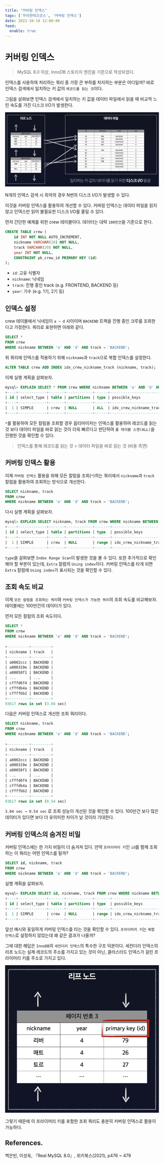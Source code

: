 ```yaml
---
title: "커버링 인덱스"
tags: ['우아한테크코스', '커버링 인덱스']
date: 2022-10-10 12:00:00
feed:
  enable: true
---
```


# 커버링 인덱스

> MySQL 8.0 이상, InnoDB 스토리지 엔진을 기준으로 작성되었다.

인덱스를 사용하여 처리하는 쿼리 중 가장 큰 부하를 차지하는 부분은 어디일까? 바로 인덱스 검색에서 일치하는 키 값의 `레코드를 읽는 것`이다.

그림을 살펴보면 인덱스 검색에서 일치하는 키 값을 데이터 파일에서 읽을 때 비교적 느린 속도를 가진 디스크 I/O가 발생한다.

![](./covering-index/image-1.png)

N개의 인덱스 검색 시 최악의 경우 N번의 디스크 I/O가 발생할 수 있다. 

이것을 커버링 인덱스를 활용하여 개선할 수 있다. 커버링 인덱스는 데이터 파일을 읽지 않고 인덱스만 읽어 불필요한 디스크 I/O를 줄일 수 있다.

먼저 간단한 예제를 위한 crew 테이블이다. 데이터는 대략 `100만건`을 기준으로 한다.

```sql
CREATE TABLE crew (
    id INT NOT NULL AUTO_INCREMENT,
    nickname VARCHAR(20) NOT NULL,
    track VARCHAR(20) NOT NULL,
    year INT NOT NULL,
    CONSTRAINT pk_crew_id PRIMARY KEY (id)  
);
```

- `id`: 고유 식별자
- `nickname`: 닉네임
- `track`: 진행 중인 track (e.g. FRONTEND, BACKEND 등)
- `year`: 기수 (e.g. 1기, 2기 등)

## 인덱스 설정

crew 테이블에서 닉네임이 `a ~ d` 사이이며 `BACKEND` 트랙을 진행 중인 크루를 조회한다고 가정한다. 쿼리로 표현하면 아래와 같다.

```sql
SELECT * 
FROM crew 
WHERE nickname BETWEEN 'a' AND 'd' AND track = 'BACKEND';   
```

위 쿼리에 인덱스를 적용하기 위해 `nickname`과 `track`으로 복합 인덱스를 설정한다.

```sql
ALTER TABLE crew ADD INDEX idx_crew_nickname_track (nickname, track);   
```

이제 실행 계획을 살펴보자.

```sql
mysql> EXPLAIN SELECT * FROM crew WHERE nickname BETWEEN 'a' AND 'd' AND track = 'BACKEND';
+----+-------------+-------+------------+------+-------------------------+------+---------+------+--------+----------+-------------+    
| id | select_type | table | partitions | type | possible_keys           | key  | key_len | ref  | rows   | filtered | Extra       |    
+----+-------------+-------+------------+------+-------------------------+------+---------+------+--------+----------+-------------+    
|  1 | SIMPLE      | crew  | NULL       | ALL  | idx_crew_nickname_track | NULL | NULL    | NULL | 997049 |     3.70 | Using where |    
+----+-------------+-------+------------+------+-------------------------+------+---------+------+--------+----------+-------------+    
```

`*`를 활용하여 모든 칼럼을 조회할 경우 옵티마이저는 인덱스를 활용하여 레코드를 읽는 것 보다 데이터 파일을 바로 읽는 것이 더욱 빠르다고 판단하여 `풀 테이블 스캔(ALL)`을 진행한 것을 확인할 수 있다.

> 인덱스를 통해 레코드를 읽는 것 > 데이터 파일을 바로 읽는 것 (비용 측면)
> 

## 커버링 인덱스 활용

이제 `커버링 인덱스` 활용을 위해 모든 칼럼을 조회(`*`)하는 쿼리에서 `nickname`과 `track` 칼럼을 활용하여 조회하는 방식으로 개선한다.

```sql
SELECT nickname, track 
FROM crew 
WHERE nickname BETWEEN 'a' AND 'd' AND track = 'BACKEND';   
```

다시 실행 계획을 살펴보자.

```sql
mysql> EXPLAIN SELECT nickname, track FROM crew WHERE nickname BETWEEN 'a' AND 'd' AND track = 'BACKEND';
+----+-------------+-------+------------+-------+-------------------------+-------------------------+---------+------+--------+----------+--------------------------+   
| id | select_type | table | partitions | type  | possible_keys           | key                     | key_len | ref  | rows   | filtered | Extra                    |   
+----+-------------+-------+------------+-------+-------------------------+-------------------------+---------+------+--------+----------+--------------------------+   
|  1 | SIMPLE      | crew  | NULL       | range | idx_crew_nickname_track | idx_crew_nickname_track | 164     | NULL | 368652 |    10.00 | Using where; Using index |   
+----+-------------+-------+------------+-------+-------------------------+-------------------------+---------+------+--------+----------+--------------------------+   
```

`type`을 살펴보면 `Index Range Scan`이 발생한 것을 볼 수 있다. 또한 추가적으로 확인해야 할 부분이 있는데, `Extra` 칼럼의 `Using index`이다. 커버링 인덱스를 타게 되면 `Extra` 칼럼에 `Using index`가 표시되는 것을 확인할 수 있다.

## 조회  속도 비교

이제 `모든 칼럼을 조회하는 쿼리`와 `커버링 인덱스가 가능한 쿼리`의 조회 속도를 비교해보자. 테이블에는 100만건의 데이터가 있다.

먼저 모든 칼럼의 조회 속도이다.

```sql
SELECT *
FROM crew 
WHERE nickname BETWEEN 'a' AND 'd' AND track = 'BACKEND';   

+----------+---------+
| nickname | track   |
+----------+---------+
| a0002ccc | BACKEND |
| a000319e | BACKEND |
| a00058f1 | BACKEND |
| ...      | ...     |
| cfffd6f4 | BACKEND |
| cfffdb4a | BACKEND |
| cffffbb2 | BACKEND |
+----------+---------+
93617 rows in set (3.04 sec)
```

다음은 커버링 인덱스로 개선한 조회 쿼리이다.

```sql
SELECT nickname, track 
FROM crew 
WHERE nickname BETWEEN 'a' AND 'd' AND track = 'BACKEND';   

+----------+---------+
| nickname | track   |
+----------+---------+
| a0002ccc | BACKEND |
| a000319e | BACKEND |
| a00058f1 | BACKEND |
| ...      | ...     |
| cfffd6f4 | BACKEND |
| cfffdb4a | BACKEND |
| cffffbb2 | BACKEND |
+----------+---------+  
93617 rows in set (0.54 sec)
```

`3.04 sec → 0.54 sec` 로 조회 성능이 개선된 것을 확인할 수 있다. 100만건 보다 많은 데이터가 있다면 보다 더 유의미한 차이가 날 것이라 기대한다.

## 커버링 인덱스의 숨겨진 비밀

커버링 인덱스에는 한 가지 비밀이 더 숨겨져 있다. 만약 `프라이머리 키`인 `id`를 함께 조회하는 이 쿼리는 어떤 인덱스를 탈까?

```sql
SELECT id, nickname, track 
FROM crew 
WHERE nickname BETWEEN 'a' AND 'd' AND track = 'BACKEND';   
```

실행 계획을 살펴보자.

```sql
mysql> EXPLAIN SELECT id, nickname, track FROM crew WHERE nickname BETWEEN 'a' AND 'd' AND track = 'BACKEND';
+----+-------------+-------+------------+-------+-------------------------+-------------------------+---------+------+--------+----------+--------------------------+   
| id | select_type | table | partitions | type  | possible_keys           | key                     | key_len | ref  | rows   | filtered | Extra                    |   
+----+-------------+-------+------------+-------+-------------------------+-------------------------+---------+------+--------+----------+--------------------------+   
|  1 | SIMPLE      | crew  | NULL       | range | idx_crew_nickname_track | idx_crew_nickname_track | 164     | NULL | 368652 |    10.00 | Using where; Using index |   
+----+-------------+-------+------------+-------+-------------------------+-------------------------+---------+------+--------+----------+--------------------------+   
```

앞선 예시와 동일하게 커버링 인덱스를 타는 것을 확인할 수 있다. `프라이머리 키`는 `복합 인덱스`로 설정하지 않았는데 왜 같은 결과가 나올까?

그에 대한 해답은 `InnoDB`의 `세컨더리 인덱스`의 특수한 구조 덕분이다. 세컨더리 인덱스의 리프 노드는 실제 레코드의 주소를 가지고 있는 것이 아닌, 클러스터드 인덱스가 걸린 프라이머리 키를 주소로 가지고 있다.

![](./covering-index/image-2.png)

그렇기 때문에 이 프라이머리 키를 포함한 조회 쿼리도 충분히 커버링 인덱스로 활용이 가능하다.

## References.

백은빈, 이성욱, 『Real MySQL 8.0』, 위키북스(2021), p476 ~ 479

<TagLinks />
